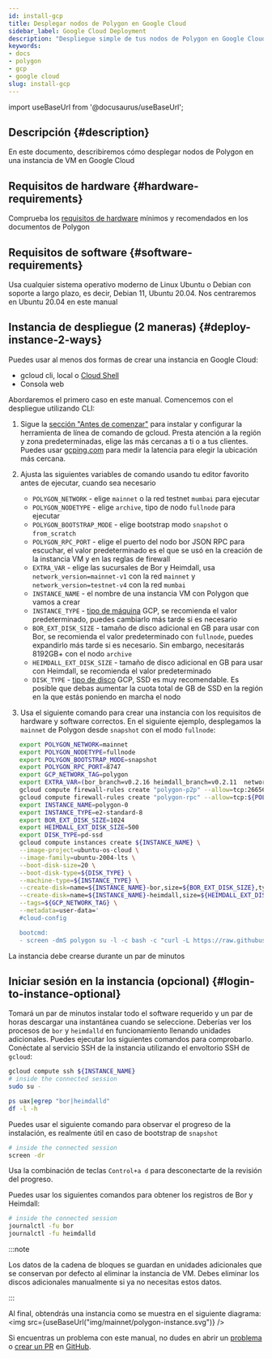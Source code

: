 ```yaml
---
id: install-gcp
title: Desplegar nodos de Polygon en Google Cloud
sidebar_label: Google Cloud Deployment
description: "Despliegue simple de tus nodos de Polygon en Google Cloud."
keywords:
- docs
- polygon
- gcp
- google cloud
slug: install-gcp
---
```

import useBaseUrl from '@docusaurus/useBaseUrl';

## Descripción {#description}

En este documento, describiremos cómo desplegar nodos de Polygon en una instancia de VM en Google Cloud

## Requisitos de hardware {#hardware-requirements}

Comprueba los [requisitos de hardware](/docs/maintain/validate/validator-node-system-requirements) mínimos y recomendados en los documentos de Polygon

## Requisitos de software {#software-requirements}

Usa cualquier sistema operativo moderno de Linux Ubuntu o Debian con soporte a largo plazo, es decir, Debian 11, Ubuntu 20.04. Nos centraremos en Ubuntu 20.04 en este manual

## Instancia de despliegue (2 maneras) {#deploy-instance-2-ways}

Puedes usar al menos dos formas de crear una instancia en Google Cloud:

* gcloud cli, local o [Cloud Shell](https://cloud.google.com/shell)
* Consola web

Abordaremos el primero caso en este manual. Comencemos con el despliegue utilizando CLI:
1. Sigue la [sección "Antes de comenzar"](https://cloud.google.com/compute/docs/instances/create-start-instance#before-you-begin) para instalar y configurar la herramienta de línea de comando de gcloud.
Presta atención a la región y zona predeterminadas, elige las más cercanas a ti o a tus clientes. Puedes usar [gcping.com](https://gcping.com) para medir la latencia para elegir la ubicación más cercana.
2. Ajusta las siguientes variables de comando usando tu editor favorito antes de ejecutar, cuando sea necesario
   * `POLYGON_NETWORK` - elige `mainnet` o la red testnet `mumbai` para ejecutar
   * `POLYGON_NODETYPE` - elige `archive`, tipo de nodo `fullnode` para ejecutar
   * `POLYGON_BOOTSTRAP_MODE` - elige bootstrap modo `snapshot` o `from_scratch`
   * `POLYGON_RPC_PORT` - elige el puerto del nodo bor JSON RPC para escuchar, el valor predeterminado es el que se usó en la creación de la instancia VM y en las reglas de firewall
   * `EXTRA_VAR` - elige las sucursales de Bor y Heimdall, usa `network_version=mainnet-v1` con la red `mainnet` y `network_version=testnet-v4` con la red `mumbai`
   * `INSTANCE_NAME` - el nombre de una instancia VM con Polygon que vamos a crear
   * `INSTANCE_TYPE` - [tipo de máquina](https://cloud.google.com/compute/docs/machine-types) GCP, se recomienda el valor predeterminado, puedes cambiarlo más tarde si es necesario
   * `BOR_EXT_DISK_SIZE` - tamaño de disco adicional en GB para usar con Bor, se recomienda el valor predeterminado con `fullnode`, puedes expandirlo más tarde si es necesario. Sin embargo, necesitarás 8192GB+ con el nodo `archive`
   * `HEIMDALL_EXT_DISK_SIZE` - tamaño de disco adicional en GB para usar con Heimdall, se recomienda el valor predeterminado
   * `DISK_TYPE` - [tipo de disco](https://cloud.google.com/compute/docs/disks#disk-types) GCP, SSD es muy recomendable. Es posible que debas aumentar la cuota total de GB de SSD en la región en la que estás poniendo en marcha el nodo

3. Usa el siguiente comando para crear una instancia con los requisitos de hardware y software correctos. En el siguiente ejemplo, desplegamos la `mainnet` de Polygon desde `snapshot` con el modo `fullnode`:
```bash
   export POLYGON_NETWORK=mainnet
   export POLYGON_NODETYPE=fullnode
   export POLYGON_BOOTSTRAP_MODE=snapshot
   export POLYGON_RPC_PORT=8747
   export GCP_NETWORK_TAG=polygon
   export EXTRA_VAR=(bor_branch=v0.2.16 heimdall_branch=v0.2.11  network_version=mainnet-v1 node_type=sentry/sentry heimdall_network=${POLYGON_NETWORK})
   gcloud compute firewall-rules create "polygon-p2p" --allow=tcp:26656,tcp:30303,udp:30303 --description="polygon p2p" --target-tags=${GCP_NETWORK_TAG}
   gcloud compute firewall-rules create "polygon-rpc" --allow=tcp:${POLYGON_RPC_PORT} --description="polygon rpc" --target-tags=${GCP_NETWORK_TAG}
   export INSTANCE_NAME=polygon-0
   export INSTANCE_TYPE=e2-standard-8
   export BOR_EXT_DISK_SIZE=1024
   export HEIMDALL_EXT_DISK_SIZE=500
   export DISK_TYPE=pd-ssd
   gcloud compute instances create ${INSTANCE_NAME} \
   --image-project=ubuntu-os-cloud \
   --image-family=ubuntu-2004-lts \
   --boot-disk-size=20 \
   --boot-disk-type=${DISK_TYPE} \
   --machine-type=${INSTANCE_TYPE} \
   --create-disk=name=${INSTANCE_NAME}-bor,size=${BOR_EXT_DISK_SIZE},type=${DISK_TYPE},auto-delete=no \
   --create-disk=name=${INSTANCE_NAME}-heimdall,size=${HEIMDALL_EXT_DISK_SIZE},type=${DISK_TYPE},auto-delete=no \
   --tags=${GCP_NETWORK_TAG} \
   --metadata=user-data='
   #cloud-config

   bootcmd:
   - screen -dmS polygon su -l -c bash -c "curl -L https://raw.githubusercontent.com/maticnetwork/node-ansible/master/install-gcp.sh | bash -s -- -n '${POLYGON_NETWORK}' -m '${POLYGON_NODETYPE}' -s '${POLYGON_BOOTSTRAP_MODE}' -p '${POLYGON_RPC_PORT}' -e \"'${EXTRA_VAR}'\"; bash"'
```
La instancia debe crearse durante un par de minutos

## Iniciar sesión en la instancia (opcional) {#login-to-instance-optional}

Tomará un par de minutos instalar todo el software requerido y un par de horas descargar una instantánea cuando se seleccione.
Deberías ver los procesos de `bor` y `heimdalld` en funcionamiento llenando unidades adicionales. Puedes ejecutar los siguientes comandos para comprobarlo.
Conéctate al servicio SSH de la instancia utilizando el envoltorio SSH de `gcloud`:
```bash
gcloud compute ssh ${INSTANCE_NAME}
# inside the connected session
sudo su -

ps uax|egrep "bor|heimdalld"
df -l -h
```
Puedes usar el siguiente comando para observar el progreso de la instalación, es realmente útil en caso de bootstrap de `snapshot`
```bash
# inside the connected session
screen -dr
```
Usa la combinación de teclas `Control+a d` para desconectarte de la revisión del progreso.

Puedes usar los siguientes comandos para obtener los registros de Bor y Heimdall:
```bash
# inside the connected session
journalctl -fu bor
journalctl -fu heimdalld
```
:::note

Los datos de la cadena de bloques se guardan en unidades adicionales que se conservan por defecto al eliminar la instancia de VM. Debes eliminar los discos adicionales manualmente si ya no necesitas estos datos.

:::

Al final, obtendrás una instancia como se muestra en el siguiente diagrama:
<img src={useBaseUrl("img/mainnet/polygon-instance.svg")} />

Si encuentras un problema con este manual, no dudes en abrir un [problema](https://github.com/maticnetwork/matic-docs/issues) o [crear un PR](https://github.com/maticnetwork/matic-docs/pulls) en [GitHub](https://github.com/maticnetwork/matic-docs).
